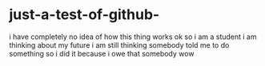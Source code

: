 # just-a-test-of-github-
i have completely no idea of how this thing works 
ok 
so i am a student 
i am thinking about my future 
i am still thinking 
somebody told me to do something so i did it because i owe that somebody 
wow 
